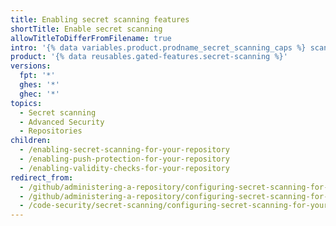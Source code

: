 ```yaml
---
title: Enabling secret scanning features
shortTitle: Enable secret scanning
allowTitleToDifferFromFilename: true
intro: '{% data variables.product.prodname_secret_scanning_caps %} scans for and detects secrets that have been checked into a repository. Push protection proactively secures you against leaking secrets by blocking pushes containing secrets.'
product: '{% data reusables.gated-features.secret-scanning %}'
versions:
  fpt: '*'
  ghes: '*'
  ghec: '*'
topics:
  - Secret scanning
  - Advanced Security
  - Repositories
children:
  - /enabling-secret-scanning-for-your-repository
  - /enabling-push-protection-for-your-repository
  - /enabling-validity-checks-for-your-repository
redirect_from:
  - /github/administering-a-repository/configuring-secret-scanning-for-private-repositories
  - /github/administering-a-repository/configuring-secret-scanning-for-your-repositories
  - /code-security/secret-scanning/configuring-secret-scanning-for-your-repositories
---
```

